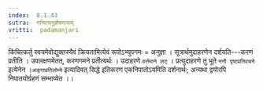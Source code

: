 ```yaml
---
index:  8.1.43
sutra:  नन्वित्यनुज्ञैषणायाम्
vritti:  padamanjari
---
```


किंचित्कर्तु स्वयमेवोद्युक्तस्यैवं क्रियतामित्येवं रूपोऽभ्युपगमः = अनुज्ञा । सूत्रार्थमुदाहरणेन दर्शयति---करणं प्रतीति । उपलक्षणमेतत्, करणगमने प्रतीत्यर्थः । उदाहरणे `वर्त्तमाने लट्` । प्रत्युदाहरणे तु भूते `ननौ पृष्टप्रतिवचने` इत्येनेन ।`अङ्गाप्रतिलोम्ये` इत्यादिवत् सिद्धे इतिकरण एकनिपातोऽयमिति दर्शनार्थः; अन्यथा द्वयोरपि निपातयोर्ग्रहणं सम्भाव्येत ।।
